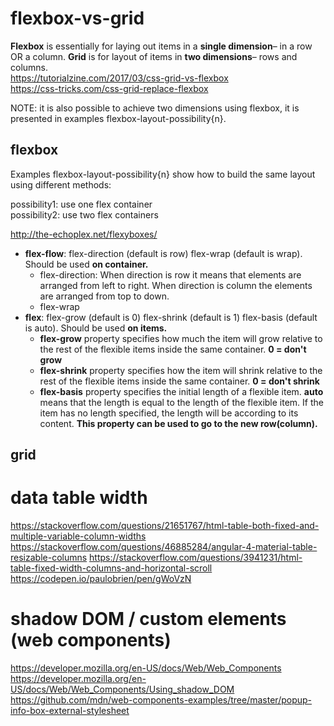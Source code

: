# flexbox-vs-grid
__Flexbox__ is essentially for laying out items in a __single dimension__– in a row OR a column. 
__Grid__ is for layout of items in __two dimensions__– rows and columns.   
https://tutorialzine.com/2017/03/css-grid-vs-flexbox   
https://css-tricks.com/css-grid-replace-flexbox   

NOTE: it is also possible to achieve two dimensions using flexbox, it is presented in examples flexbox-layout-possibility{n}.

## flexbox
Examples flexbox-layout-possibility{n} show how to build the same layout using different methods:

possibility1: use one flex container      
possibility2: use two flex containers

http://the-echoplex.net/flexyboxes/
* __flex-flow__:   flex-direction (default is row) flex-wrap (default is wrap). Should be used __on container.__
  * flex-direction:  When direction is row it means that elements are arranged from left to right. When direction is column the elements are arranged from top to down.
  * flex-wrap
* __flex__: flex-grow (default is 0) flex-shrink (default is 1) flex-basis (default is auto). Should be used __on items.__    
  * __flex-grow__ property specifies how much the item will grow relative to the rest of the flexible items inside the same container.
  __0 = don't grow__   
  * __flex-shrink__ property specifies how the item will shrink relative to the rest of the flexible items inside the same container.
  __0 = don't shrink__
  * __flex-basis__ property specifies the initial length of a flexible item.   __auto__ means that the length is equal to the length of the flexible item.
  If the item has no length specified, the length will be according to its content. __This property can be used to go to the new row(column).__




## grid

# data table width
https://stackoverflow.com/questions/21651767/html-table-both-fixed-and-multiple-variable-column-widths
https://stackoverflow.com/questions/46885284/angular-4-material-table-resizable-columns
https://stackoverflow.com/questions/3941231/html-table-fixed-width-columns-and-horizontal-scroll
https://codepen.io/paulobrien/pen/gWoVzN

# shadow DOM / custom elements (web components)
https://developer.mozilla.org/en-US/docs/Web/Web_Components   
https://developer.mozilla.org/en-US/docs/Web/Web_Components/Using_shadow_DOM   
https://github.com/mdn/web-components-examples/tree/master/popup-info-box-external-stylesheet   


